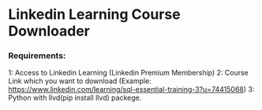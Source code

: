# Linkedin Learning Course Downloader

### Requirements:
 1: Access to Linkedin Learning (Linkedin Premium Membership)
 2: Course Link which you want to download (Example: https://www.linkedin.com/learning/sql-essential-training-3?u=74415068)
 3: Python with llvd(pip install llvd) packege.
